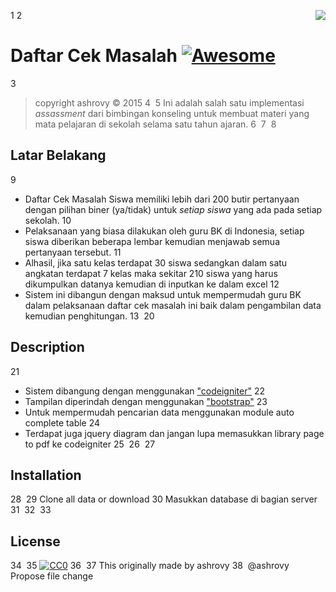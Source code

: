 1
<img src="icon.png" align="right" />
2
# Daftar Cek Masalah [![Awesome](https://cdn.rawgit.com/sindresorhus/awesome/d7305f38d29fed78fa85652e3a63e154dd8e8829/media/badge.svg)](https://github.com/sindresorhus/awesome)
3
> copyright ashrovy &copy; 2015
4
​
5
Ini adalah salah satu implementasi *assassment* dari bimbingan konseling untuk membuat materi yang mata pelajaran di sekolah selama satu tahun ajaran.
6
​
7
​
8
## Latar Belakang
9
- Daftar Cek Masalah Siswa memiliki lebih dari 200 butir pertanyaan dengan pilihan biner (ya/tidak) untuk *setiap siswa* yang ada pada setiap sekolah.
10
- Pelaksanaan yang biasa dilakukan oleh guru BK di Indonesia, setiap siswa diberikan beberapa lembar kemudian menjawab semua pertanyaan tersebut.
11
- Alhasil, jika satu kelas terdapat 30 siswa sedangkan dalam satu angkatan terdapat 7 kelas maka sekitar 210 siswa yang harus dikumpulkan datanya kemudian di inputkan ke dalam excel
12
- Sistem ini dibangun dengan maksud untuk mempermudah guru BK dalam pelaksanaan daftar cek masalah ini baik dalam pengambilan data kemudian penghitungan.
13
​
20
## Description
21
- Sistem dibangung dengan menggunakan ["codeigniter"](http://www.codeigniter.com)
22
- Tampilan diperindah dengan menggunakan ["bootstrap"](https://getbootstrap.com)
23
- Untuk mempermudah pencarian data menggunakan module auto complete table
24
- Terdapat juga jquery diagram dan jangan lupa memasukkan library page to pdf ke codeigniter
25
​
26
​
27
## Installation
28
​
29
Clone all data or download
30
Masukkan database di bagian server
31
​
32
​
33
## License
34
​
35
[![CC0](https://licensebuttons.net/p/zero/1.0/88x31.png)](http://creativecommons.org/publicdomain/zero/1.0/)
36
​
37
This originally made by ashrovy
38
​
@ashrovy
Propose file change
